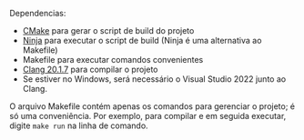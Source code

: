 Dependencias:
* [CMake](https://cmake.org/download/) para gerar o script de build do projeto
* [Ninja](https://ninja-build.org/) para executar o script de build (Ninja é uma alternativa ao Makefile)
* Makefile para executar comandos convenientes
* [Clang 20.1.7](https://github.com/llvm/llvm-project/releases/tag/llvmorg-20.1.8) para compilar o projeto
* Se estiver no Windows, será necessário o Visual Studio 2022 junto ao Clang.

O arquivo Makefile contém apenas os comandos para gerenciar o projeto; é só uma conveniência. Por exemplo, para compilar e em seguida executar, digite `make run` na linha de comando.